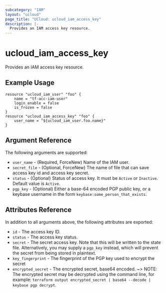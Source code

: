 ```yaml
---
subcategory: "IAM"
layout: "ucloud"
page_title: "UCloud: ucloud_iam_access_key"
description: |-
  Provides an IAM access key resource.
---
```


# ucloud_iam_access_key

Provides an IAM access key resource.

## Example Usage

```hcl
resource "ucloud_iam_user" "foo" {
	name = "tf-acc-iam-user"
	login_enable = false
	is_frozen = false
}
resource "ucloud_iam_access_key" "foo" {
	user_name = "${ucloud_iam_user.foo.name}"
}
```

## Argument Reference

The following arguments are supported:

* `user_name` - (Required, ForceNew) Name of the IAM user.
* `secret_file` - (Optional, ForceNew) The name of file that can save access key id and access key secret.
* `status` - (Optional) Status of access key. It must be `Active` or `Inactive`. Default value is `Active`.
* `pgp_key` - (Optional) Either a base-64 encoded PGP public key, or a keybase username in the form `keybase:some_person_that_exists`.

## Attributes Reference

In addition to all arguments above, the following attributes are exported:

* `id` - The access key ID.
* `status` - The access key status.
* `secret` - The secret access key. Note that this will be written to the state file. Alternatively, you may supply a `pgp_key` instead, which will prevent the secret from being stored in plaintext.
* `key_fingerprint` - The fingerprint of the PGP key used to encrypt the secret
* `encrypted_secret` - The encrypted secret, base64 encoded. ~> NOTE: The encrypted secret may be decrypted using the command line, for example: `terraform output encrypted_secret | base64 --decode | keybase pgp decrypt`.


